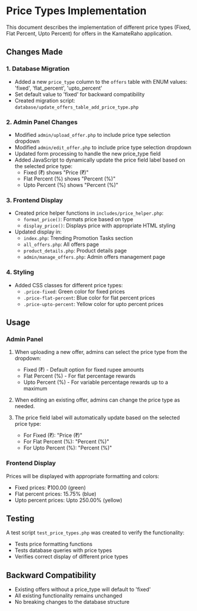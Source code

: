# Price Types Implementation

This document describes the implementation of different price types (Fixed, Flat Percent, Upto Percent) for offers in the KamateRaho application.

## Changes Made

### 1. Database Migration
- Added a new `price_type` column to the `offers` table with ENUM values: 'fixed', 'flat_percent', 'upto_percent'
- Set default value to 'fixed' for backward compatibility
- Created migration script: `database/update_offers_table_add_price_type.php`

### 2. Admin Panel Changes
- Modified `admin/upload_offer.php` to include price type selection dropdown
- Modified `admin/edit_offer.php` to include price type selection dropdown
- Updated form processing to handle the new price_type field
- Added JavaScript to dynamically update the price field label based on the selected price type:
  - Fixed (₹) shows "Price (₹)"
  - Flat Percent (%) shows "Percent (%)"
  - Upto Percent (%) shows "Percent (%)"

### 3. Frontend Display
- Created price helper functions in `includes/price_helper.php`:
  - `format_price()`: Formats price based on type
  - `display_price()`: Displays price with appropriate HTML styling
- Updated display in:
  - `index.php`: Trending Promotion Tasks section
  - `all_offers.php`: All offers page
  - `product_details.php`: Product details page
  - `admin/manage_offers.php`: Admin offers management page

### 4. Styling
- Added CSS classes for different price types:
  - `.price-fixed`: Green color for fixed prices
  - `.price-flat-percent`: Blue color for flat percent prices
  - `.price-upto-percent`: Yellow color for upto percent prices

## Usage

### Admin Panel
1. When uploading a new offer, admins can select the price type from the dropdown:
   - Fixed (₹) - Default option for fixed rupee amounts
   - Flat Percent (%) - For flat percentage rewards
   - Upto Percent (%) - For variable percentage rewards up to a maximum

2. When editing an existing offer, admins can change the price type as needed.

3. The price field label will automatically update based on the selected price type:
   - For Fixed (₹): "Price (₹)"
   - For Flat Percent (%): "Percent (%)"
   - For Upto Percent (%): "Percent (%)"

### Frontend Display
Prices will be displayed with appropriate formatting and colors:
- Fixed prices: ₹100.00 (green)
- Flat percent prices: 15.75% (blue)
- Upto percent prices: Upto 250.00% (yellow)

## Testing
A test script `test_price_types.php` was created to verify the functionality:
- Tests price formatting functions
- Tests database queries with price types
- Verifies correct display of different price types

## Backward Compatibility
- Existing offers without a price_type will default to 'fixed'
- All existing functionality remains unchanged
- No breaking changes to the database structure